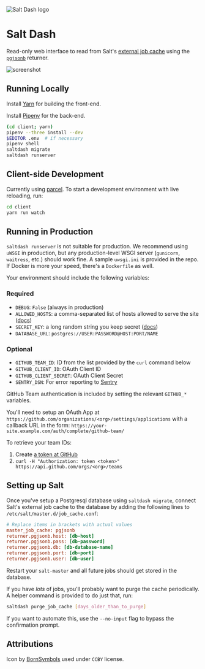 ![Salt Dash logo](https://cldup.com/pjjyyptW69.png)

# Salt Dash

Read-only web interface to read from Salt's [external job cache](https://docs.saltstack.com/en/latest/topics/jobs/external_cache.html) using the  [`pgjsonb`](https://docs.saltstack.com/en/latest/ref/returners/all/salt.returners.pgjsonb.html) returner.

![screenshot](https://cldup.com/8TTHBPfhyu.png)


## Running Locally

Install [Yarn](https://yarnpkg.com/lang/en/docs/install/) for building the front-end.

Install [Pipenv](https://docs.pipenv.org/) for the back-end.

```bash
(cd client; yarn)
pipenv --three install --dev
$EDITOR .env  # if necessary
pipenv shell
saltdash migrate
saltdash runserver
```

## Client-side Development

Currently using [parcel](https://parceljs.org/). To start a development environment with live reloading, run:

```bash
cd client
yarn run watch
```

## Running in Production

`saltdash runserver` is not suitable for production. We recommend using `uWSGI` in production, but any production-level WSGI server (`gunicorn`, `waitress`, etc.) should work fine. A sample `uwsgi.ini` is provided in the repo. If Docker is more your speed, there's a `Dockerfile` as well.

Your environment should include the following variables:

### Required

* `DEBUG`: `False` (always in production)
* `ALLOWED_HOSTS`: a comma-separated list of hosts allowed to serve the site ([docs](https://docs.djangoproject.com/en/2.0/ref/settings/#allowed-hosts))
* `SECRET_KEY`: a long random string you keep secret ([docs](https://docs.djangoproject.com/en/2.0/ref/settings/#secret-key))
* `DATABASE_URL`: `postgres://USER:PASSWORD@HOST:PORT/NAME`


### Optional

* `GITHUB_TEAM_ID`: ID from the list provided by the `curl` command below
* `GITHUB_CLIENT_ID`: OAuth Client ID
* `GITHUB_CLIENT_SECRET`: OAuth Client Secret
* `SENTRY_DSN`: For error reporting to [Sentry](https://sentry.io)

GitHub Team authentication is included by setting the relevant `GITHUB_*` variables.

You'll need to setup an OAuth App at `https://github.com/organizations/<org>/settings/applications` with a callback URL in the form: `https://your-site.example.com/auth/complete/github-team/`

To retrieve your team IDs:

1. Create [a token at GitHub](https://github.com/settings/tokens)
2. `curl -H "Authorization: token <token>" https://api.github.com/orgs/<org>/teams`



## Setting up Salt

Once you've setup a Postgresql database using `saltdash migrate`, connect Salt's external job cache to the database by adding the following lines to `/etc/salt/master.d/job_cache.conf`:

```ini
# Replace items in brackets with actual values
master_job_cache: pgjsonb
returner.pgjsonb.host: [db-host]
returner.pgjsonb.pass: [db-password]
returner.pgjsonb.db: [db-database-name]
returner.pgjsonb.port: [db-port]
returner.pgjsonb.user: [db-user]
```

Restart your `salt-master` and all future jobs should get stored in the database.

If you have *lots* of jobs, you'll probably want to purge the cache periodically. A helper command is provided to do just that, run:

```bash
saltdash purge_job_cache [days_older_than_to_purge]
```

If you want to automate this, use the `--no-input` flag to bypass the confirmation prompt.

## Attributions

Icon by [BornSymbols](https://thenounproject.com/term/salt/705369) used under `CCBY` license.
